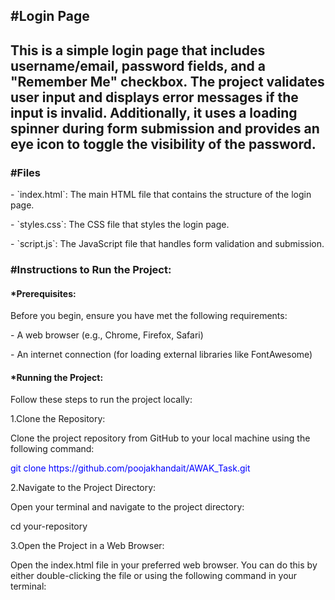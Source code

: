 <h2>#Login Page<h2>
        <p>This is a simple login page that includes username/email, password fields, and a "Remember Me" checkbox.
        The project validates user input and displays error messages if the input is invalid. Additionally, 
        it uses a loading spinner during form submission and provides an eye icon to toggle the visibility of the password.</p>
  
<h3>#Files</h3>
     <p>- `index.html`: The main HTML file that contains the structure of the login page.</p>
     <p>- `styles.css`: The CSS file that styles the login page.</p>
     <p>- `script.js`: The JavaScript file that handles form validation and submission.</p>
     
<h3>#Instructions to Run the Project:</h3>

 <h4>*Prerequisites:</h4>
                <p>Before you begin, ensure you have met the following requirements:</p>
                    <p>- A web browser (e.g., Chrome, Firefox, Safari)</p>
                    <p>- An internet connection (for loading external libraries like FontAwesome)</p>
<h4>*Running the Project:</h4>
                <p>Follow these steps to run the project locally:</p>
                     <p>1.Clone the Repository:</p>
                           <p>Clone the project repository from GitHub to your local machine using the following command:</p>
                           <p style="color:blue;">git clone https://github.com/poojakhandait/AWAK_Task.git</p>
                     <p>2.Navigate to the Project Directory:</p>
                           <p>Open your terminal and navigate to the project directory:</p>
                           <p>cd your-repository</p>
                     <p>3.Open the Project in a Web Browser:</p>
                           <p>Open the index.html file in your preferred web browser. You can do this by either double-clicking the file or using the following command in your terminal:</p>
                           


        

